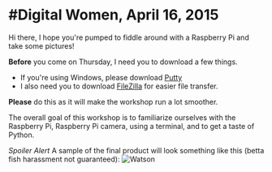 #Digital Women, April 16, 2015
===

Hi there, I hope you're pumped to fiddle around with a Raspberry Pi and take some pictures! 

**Before** you come on Thursday, I need you to download a few things. 

- If you're using Windows, please download [Putty](http://www.chiark.greenend.org.uk/~sgtatham/putty/download.html)
- I also need you to download [FileZilla](https://filezilla-project.org/download.php?type=client) for easier file transfer. 

**Please** do this as it will make the workshop run a lot smoother. 

The overall goal of this workshop is to familiarize ourselves with the Raspberry Pi, Raspberry Pi camera, using a terminal, and to get a taste of Python. 

*Spoiler Alert* 
A sample of the final product will look something like this (betta fish harassment not guaranteed):
	![Watson](http://gabbyortman.me/watson/watsonlapse.gif)

